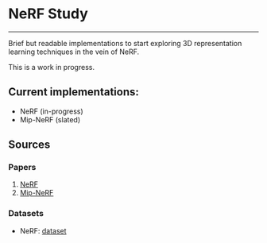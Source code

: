 # NeRF Study
---
Brief but readable implementations to start exploring 3D representation learning techniques in the vein of NeRF. 

This is a work in progress.

## Current implementations:
* NeRF (in-progress)
* Mip-NeRF (slated)

## Sources
### Papers
1. [NeRF](https://arxiv.org/abs/2003.08934)
2. [Mip-NeRF](https://arxiv.org/abs/2103.13415)

### Datasets
* NeRF: [dataset](https://drive.google.com/drive/folders/128yBriW1IG_3NJ5Rp7APSTZsJqdJdfc1)

